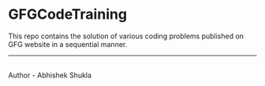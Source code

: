 # GFGCodeTraining
This repo contains the solution of various coding problems published on GFG website in a sequential manner.
<hr><br>Author - Abhishek Shukla
